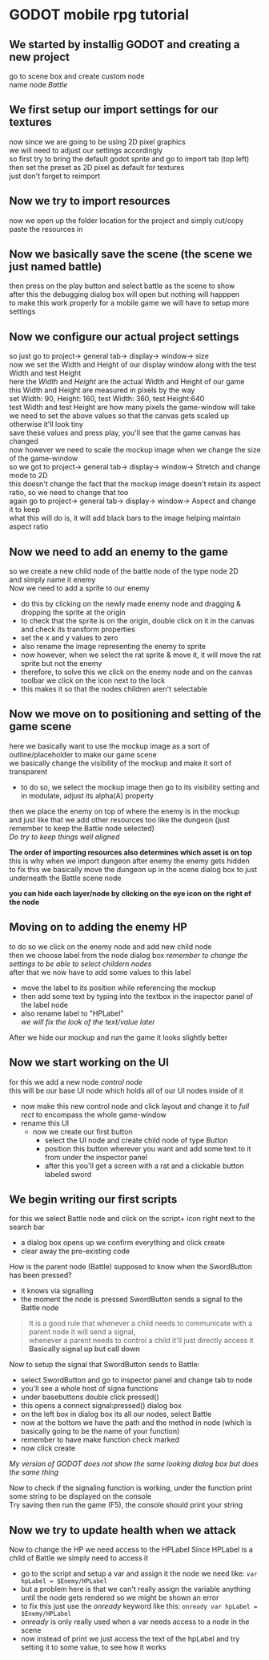 # GODOT mobile rpg tutorial     

## We started by installig GODOT and creating a new project
go to scene box and create custom node      
name node *Battle*      

## We first setup our import settings for our textures                
now since we are going to be using 2D pixel graphics        
we will need to adjust our settings accordingly     
so first try to bring the default godot sprite and go to import tab (top left)      
then set the preset as 2D pixel as default for textures     
just don't forget to reimport       

## Now we try to import resources 
now we open up the folder location for the project and simply cut/copy paste the resources in   

## Now we basically save the scene (the scene we just named battle)        
then press on the play button and select battle as the scene to show        
after this the debugging dialog box will open but nothing will happpen      
to make this work properly for a mobile game we will have to setup more settings        

## Now we configure our actual project settings 
so just go to project-> general tab-> display-> window-> size     
now we set the Width and Height of our display window along with the test Width and test Height     
here the *Width* and *Height* are the actual Width and Height of our game   
this Width and Height are measured in pixels by the way     
set Width: 90, Height: 160, test Width: 360, test Height:640        
test Width and test Height are how many pixels the game-window will take                
we need to set the above values so that the canvas gets scaled up otherwise it'll look tiny          
save these values and press play, you'll see that the game canvas has changed       
now however we need to scale the mockup image when we change the size of the game-window        
so we got to project-> general tab-> display-> window-> Stretch and change mode to 2D       
this doesn't change the fact that the mockup image doesn't retain its aspect ratio, so we need to change that too       
again go to project-> general tab-> display-> window-> Aspect and change it to keep     
what this will do is, it will add black bars to the image helping maintain aspect ratio     

## Now we need to add an enemy to the game 
so we create a new child node of the battle node of the type node 2D        
and simply name it enemy    
Now we need to add a sprite to our enemy    
- do this by clicking on the newly made enemy node and dragging & dropping the sprite at the origin       
- to check that the sprite is on the origin, double click on it in the canvas and check its transform properties      
- set the x and y values to zero      
- also rename the image representing the enemy to sprite      
- now however, when we select the rat sprite & move it, it will move the rat sprite but not the enemy     
- therefore, to solve this we click on the enemy node and on the canvas toolbar we click on the icon next to the lock     
- this makes it so that the nodes children aren't selectable      

## Now we move on to positioning and setting of the game scene
here we basically want to use the mockup image as a sort of outline/placeholder to make our game scene      
we basically change the visibility of the mockup and make it sort of transparent   
- to do so, we select the mockup image then go to its visibility setting and in modulate, adjust its alpha(A) property     

then we place the enemy on top of where the enemy is in the mockup      
and just like that we add other resources too like the dungeon (just remember to keep the Battle node selected)         
*Do try to keep things well aligned*        

**The order of importing resources also determines which asset is on top**  
this is why when we import dungeon after enemy the enemy gets hidden    
to fix this we basically move the dungeon up in the scene dialog box to just underneath the Battle scene node   

**you can hide each layer/node by clicking on the eye icon on the right of the node**   

## Moving on to adding the enemy HP 
to do so we click on the enemy node and add new child node  
then we choose label from the node dialog box 
*remember to change the settings to be able to select childern nodes*   
after that we now have to add some values to this label 
- move the label to its position while referencing the mockup
- then add some text by typing into the textbox in the inspector panel of the label node    
- also rename label to "HPLabel"    
    *we will fix the look of the text/value later*

After we hide our mockup and run the game it looks slightly better  

## Now we start working on the UI
for this we add a new node *control node*   
this will be our base UI node which holds all of our UI nodes inside of it  
- now make this new control node and click layout and change it to *full rect* to encompass the whole game-window   
- rename this UI    
    - now we create our first button 
        - select the UI node and create child node of type *Button* 
        - position this button wherever you want and add some text to it from under the inspector panel     
        - after this you'll get a screen with a rat and a clickable button labeled sword    

## We begin writing our first scripts
for this we select Battle node and click on the script+ icon right next to the search bar       
- a dialog box opens up we confirm everything and click create      
- clear away the pre-existing code      

How is the parent node (Battle) supposed to know when the SwordButton has been pressed?
- it knows via signalling
- the moment the node is pressed SwordButton sends a signal to the Battle node

>It is a good rule that whenever a child needs to communicate with a parent node it will send a signal,       
>whenever a parent needs to control a child it'll just directly access it     
>**Basically signal up but call down**

Now to setup the signal that SwordButton sends to Battle:
- select SwordButton and go to inspector panel and change tab to node
- you'll see a whole host of signa functions
- under basebuttons double click pressed()
- this opens a connect signal:pressed() dialog box
- on the left box in dialog box its all our nodes, select Battle
- now at the bottom we have the path and the method in node (which is basically going to be the name of your function)  
- remember to have make function check marked   
- now click create      

*My version of GODOT does not show the same looking dialog box but does the same thing*     

Now to check if the signaling function is working, under the function print some string to be displayed on the console      
Try saving then run the game (F5), the console should print your string     

## Now we try to update health when we attack
Now to change the HP we need access to the HPLabel
Since HPLabel is a child of Battle we simply need to access it  
- go to the script and setup a var and assign it the node we need like: `var hpLabel = $Enemy/HPLabel`
- but a problem here is that we can't really assign the variable anything until the node gets rendered so we might be shown an error        
- to fix this just use the *onready* keyword like this: `onready var hpLabel = $Enemy/HPLabel`      
- *onready* is only really used when a var needs access to a node in the scene      
- now instead of print we just access the text of the hpLabel and try setting it to some value, to see how it works     



